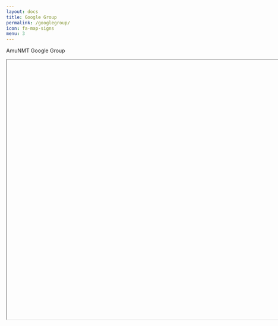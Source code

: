 ```yaml
---
layout: docs
title: Google Group
permalink: /googlegroup/
icon: fa-map-signs
menu: 3
---
```


AmuNMT Google Group

<iframe id="forum_embed"
 src="javascript:void(0)"
 scrolling="no"
 frameborder="1"
 width="900"
 height="700">
</iframe>

<script type="text/javascript">
 document.getElementById("forum_embed").src =
  "https://groups.google.com/forum/embed/?place=forum/amunmt#!forum/amunmt";
</script>
